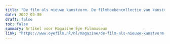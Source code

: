```yaml
---
title: "De film als nieuwe kunstvorm. De filmboekencollectie van kunstverzamelaar Pieter Sanders"
date: 2022-08-30
draft: false
toc: false
summary: Artikel voor Magazine Eye Filmmuseum
link: "https://www.eyefilm.nl/nl/magazine/de-film-als-nieuwe-kunstvorm-de-filmboekencollectie-van-kunstverzamelaar-pieter-sanders/776526"
---
```


